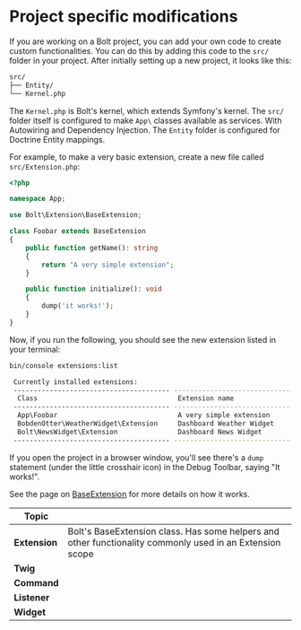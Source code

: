 Project specific modifications
==============================

If you are working on a Bolt project, you can add your own code to create
custom functionalities. You can do this by adding this code to the `src/`
folder in your project. After initially setting up a new project, it looks like
this:

```bash
src/
├── Entity/
└── Kernel.php
```

The `Kernel.php` is Bolt's kernel, which extends Symfony's kernel. The `src/`
folder itself is configured to make `App\` classes available as services. With
Autowiring and Dependency Injection. The `Entity` folder is configured for
Doctrine Entity mappings.

For example, to make a very basic extension, create a new file called `src/Extension.php`:

```php
<?php

namespace App;

use Bolt\Extension\BaseExtension;

class Foobar extends BaseExtension
{
    public function getName(): string
    {
        return "A very simple extension";
    }

    public function initialize(): void
    {
        dump('it works!');
    }
}
```

Now, if you run the following, you should see the new extension listed in your terminal:

```bash
bin/console extensions:list

 Currently installed extensions:
 --------------------------------------- -----------------------------------
  Class                                   Extension name
 --------------------------------------- -----------------------------------
  App\Foobar                              A very simple extension
  BobdenOtter\WeatherWidget\Extension     Dashboard Weather Widget
  Bolt\NewsWidget\Extension               Dashboard News Widget
 --------------------------------------- -----------------------------------
 ```

 If you open the project in a browser window, you'll see there's a `dump`
 statement (under the little crosshair icon) in the Debug Toolbar, saying "It
 works!".

See the page on [BaseExtension](baseextension) for more details on how it works.

| Topic |    |
|-------|----|
| **Extension** | Bolt's BaseExtension class. Has some helpers and other functionality commonly used in an Extension scope |
| **Twig** |
| **Command** |
| **Listener** |
| **Widget** |
